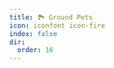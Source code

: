 ```yaml
---
title: 🏞️ Ground Pets
icon: iconfont icon-fire
index: false
dir:
  order: 16
---
```


<AutoCatalog />